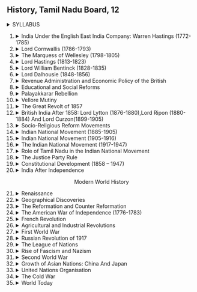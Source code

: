 ## History, Tamil Nadu Board, 12

<details><summary>SYLLABUS</summary>

<center> Unit I </center>

1. India under East India Company’s Rule -
Administration - Charter Acts - Expansion
policy - Colonial and Economic policies
2. Education under the Company’s Rule - Social and
Modernisation Reforms introduced by British
Governors - General (Reforms of Bentinck
and Dalhousie)

<center> Unit II </center>

3. British Rule in Tamil Nadu - Palayakkarar
Rebellion - Vellore Mutiny
4. The Great Revolt of 1857 - Causes - Results -
First War of Indian Independence - End of
Company’s Rule - Queen’s Proclamation

<center> Unit III </center>

5. Socio - Religious Reform Movements in the
19th century India (Brahmo Samaj, Arya Samaj,
Theosophical Society, Ramakrishna Movement,
Muslim, Parsi and Sikh Reform Movements)
6. Changes in Indian Administration after 1858
(1861 Act - Ripon- 1892 Act-Administrative
Reforms under Lord Curzon and their effects)

<center> Unit IV </center>

7. India’s Freedom Movement (First two phases) -
Emergence - Growth - Moderates - Extremists -
Minto - Morley Reforms - Home Rule Movement –
Montagu - Chelmsford Reforms
8. India’s Freedom Movement (Gandhian Period) -
Non-Co-operation Movement - Swarajya Party -
Simon Commission - Salt Satyagraha -
Round Table Conferences - Gandhi - Irwin Pact –
Individual Satyagraha - Cripps Mission -Quit India
Movement etc.)
9. Role of Tamil Nadu in India’s Freedom Movement
(Justice Party’s Rule, Congress Movement)

<center> Unit V </center>

10. India after Independence - Social, Economic,
Scientific and Technological Progress -
Foreign Policy (1947 - 2000)

<center> Unit VI </center>

11. Renaissance - Discovery of Sea Routes -
Reformation - Counter Reformation
12. American War of Independence -
French Revolution - Causes and Results

<center> Unit VII </center>

13. Industrial and Agrarian Revolutions -
Causes – Results

</details>

1.  <details><summary> India Under the English East India Company: Warren Hastings (1772-1785) </summary>

    1.  <details><summary>The English East India Company</summary>

        </details>
    2.  <details><summary>Reforms of Warren Hastings</summary>

        -   abolition of the dual system
        -   revenue reforms
        -   reorganisation of the judicial system 
        -   trade regulations and other reforms
        </details>
    3.  <details><summary>The Regulating Act of 1773</summary>

        -   provisions of the act
        -   merits and demerits of the act
        </details>
    4.  <details><summary>Expansionist Policy of Warren Hastings</summary>

        -   The Rohilla War(1774)
        -   First Anglo-Maratha War (1775-82)
        -   The Second Anglo-Mysore War (1780-84)
        </details>
    5.  <details><summary>Pitt’s India Act, 1784</summary>

        -   Main Provisions
        </details>
    6.  <details><summary>The Impeachment of Warren Hastings</summary>

        </details>
    7.  <details><summary>Estimate of Warren Hastings</summary>

        </details>
    8.  <details><summary>Outcomes</summary>

        </details>
    9.  <details><summary></summary>

        </details>
    10. <details><summary></summary>
        
        </details>                                    
    
    </details>
2.  <details><summary>Lord Cornwallis (1786-1793)</summary>

    1.  <details><summary>Tipu Sultan and the Third Mysore War (1790-92)</summary>

        -   chief causes of war
        </details>
    2.  <details><summary>Reforms</summary>

        -   administrative
        -   judicial
        -   police
        -   other
        </details>
    3.  <details><summary>Estimate of Cornwallis</summary>

        </details>
    4.  <details><summary>Outcome</summary>

        </details>
    5.  <details><summary></summary>

        </details>
    6.  <details><summary></summary>

        </details>
    7.  <details><summary></summary>

        </details>
    8.  <details><summary></summary>

        </details>
    9.  <details><summary></summary>

        </details>
    10. <details><summary></summary>

        </details>                                    
        
    </details>
3.  <details><summary>The Marquess of Wellesley (1798-1805)                 </summary>

    1.  <details><summary>Political Condition of India at           the time of Wellesley’s Arrival</summary>

        </details>
    2.  <details><summary>The Subsidiary System</summary>

        -   Main Features of Subsidiary Alliance
        -   Benefits to the British
        -   Defects of the Subsidiary System
        -   Enforcement of the Subsidiary System
            -   Hyderabad
            -   Oudh
            -   Tanjore, Surat and the Karnatak
        </details>
    3.  <details><summary>The Fourth Anglo-Mysore War (1799)</summary>

        </details>
    4.  <details><summary>Mysore After the War</summary>

        </details>
    5.  <details><summary>Wellesley and the Marathas</summary>

        </details>
    6.  <details><summary>The Second Maratha War (1803-1805)</summary>

        </details>
    7.  <details><summary>Estimate of Wellesley</summary>

        </details>
    8.  <details><summary>Outcome</summary>

        </details>
    9.  <details><summary></summary>

        </details>
    10. <details><summary></summary>

        </details>                                    
        
    </details>
4.  <details><summary>Lord Hastings (1813-1823)</summary>

    1.  <details><summary>War against the Gurkhas (1814-16)</summary>

        </details>
    2.  <details><summary>Suppression of the Pindaris</summary>

        </details>
    3.  <details><summary>Third Maratha War (1817-1819)</summary>

        </details>
    4.  <details><summary>Causes of the Defeat of the Marathas</summary>

        </details>
    5.  <details><summary>Reforms of Hastings</summary>

        </details>
    6.  <details><summary>Estimate</summary>

        </details>
    7.  <details><summary></summary>

        </details>
    8.  <details><summary></summary>

        </details>
    9.  <details><summary></summary>

        </details>
    10. <details><summary></summary>

        </details>                                    
        
    </details>
5.  <details><summary>Lord William Bentinck (1828-1835)</summary>

    1.  <details><summary>Policy Towards Indian States</summary>

        -   Mysore
        -   Cachar and Jaintia
        -   Coorg
        </details>
    2.  <details><summary>Relations with Ranjit Singh</summary>

        </details>
    3.  <details><summary>Charter Act of 1833</summary>

        </details>
    4.  <details><summary>Reforms of Lord William Bentinck</summary>

        -   financial
        -   administrative
        -   social
            -   abolition of sati
            -   suppression of thugs
            -   female infanticide
        </details>
    5.  <details><summary>Introduction of English Education</summary>

        </details>
    6.  <details><summary>Estimate of William Bentinck</summary>

        </details>
    7.  <details><summary></summary>

        </details>
    8.  <details><summary></summary>

        </details>
    9.  <details><summary></summary>

        </details>
    10. <details><summary></summary>

        </details>                                    
        
    </details>
6.  <details><summary>Lord Dalhousie (1848-1856)</summary>

    1.  <details><summary>Policy of Annexation</summary>

        -   Annexation of Punjab
        -   Second Burmese War and the Annexation of Lower Burma
        -   Annexation of Oudh
        </details>
    2.  <details><summary>Doctrine of Lapse</summary>

        </details>
    3.  <details><summary>Domestic Reforms of Dalhousie</summary>

        -   Railways
        -   Telegraph
        -   Postal Reform
        -   Education
        -   Public works department
        </details>
    4.  <details><summary>Estimate of Dalhousie</summary>

        </details>
    5.  <details><summary></summary>

        </details>
    6.  <details><summary></summary>

        </details>
    7.  <details><summary></summary>

        </details>
    8.  <details><summary></summary>

        </details>
    9.  <details><summary></summary>

        </details>
    10. <details><summary></summary>

        </details>                                    
        
    </details>
7.  <details><summary>Revenue Administration and Economic
        Policy of the British</summary>

    1.  <details><summary>British Agrarian Policy</summary>

        </details>
    2.  <details><summary>The Permanent Settlement</summary>

        </details>
    3.  <details><summary>Ryotwari Settlement</summary>

        </details>
    4.  <details><summary>Mahalwari Settlement</summary>

        </details>
    5.  <details><summary>British Policy towards Indian Handicrafts</summary>

        </details>
    6.  <details><summary>Outcome</summary>

        </details>
    7.  <details><summary></summary>

        </details>
    8.  <details><summary></summary>

        </details>
    9.  <details><summary></summary>

        </details>
                                
    </details>
8.  <details><summary>Educational and Social Reforms</summary>

    1.  <details><summary>Language and Education Policy</summary>

        </details>
    2.  <details><summary>Social Policies and Legislation</summary>

        -   <details><summary>Social laws concerning women</summary>

            -   female infanticide
            -   widow remarriage
            -   child remarriage
            -   Purdah system
            </details>
        </details>
    3.  <details><summary>Struggle against the Caste System and the related Legislation</summary>

        </details>
    4.  <details><summary></summary>

        </details>
    5.  <details><summary></summary>

        </details>
    6.  <details><summary></summary>

        </details>
    7.  <details><summary></summary>

        </details>
    8.  <details><summary></summary>

        </details>
    9.  <details><summary></summary>

        </details>
                                  
        
    </details>
9.  <details><summary>Palayakkarar Rebellion</summary>

    1.  <details><summary></summary>

        </details>
    2.  <details><summary></summary>

        </details>
    3.  <details><summary></summary>

        </details>
    4.  <details><summary></summary>

        </details>
    5.  <details><summary></summary>

        </details>
    6.  <details><summary></summary>

        </details>
    7.  <details><summary></summary>

        </details>
    8.  <details><summary></summary>

        </details>
    9.  <details><summary></summary>

        </details>
                                   
        
    </details>
10. <details><summary>Vellore Mutiny</summary>

    1.  <details><summary></summary>

        </details>
    2.  <details><summary></summary>

        </details>
    3.  <details><summary></summary>

        </details>
    4.  <details><summary></summary>

        </details>
    5.  <details><summary></summary>

        </details>
    6.  <details><summary></summary>

        </details>
    7.  <details><summary></summary>

        </details>
    8.  <details><summary></summary>

        </details>
    9.  <details><summary></summary>

        </details>
                                   
        
    </details>
11. <details><summary>The Great Revolt of 1857 </summary>

    1.  <details><summary>Nature of the Revolt</summary>

        </details>
    2.  <details><summary>Causes of the Revolt</summary>

        -   political
        -   economic
        -   social
        -   military
        </details>
    3.  <details><summary>The Beginning of the Revolt</summary>

        -   beginning
        -   Delhi
        -   Kanpur
        -   Lucknow
        -   Jhansi
        -   Bihar
        </details>
    4.  <details><summary>Causes for the Failure of the Revolt</summary>

        </details>
    5.  <details><summary>Significance and Effects of the Mutiny</summary>

        </details>
    6.  <details><summary></summary>

        </details>
    7.  <details><summary></summary>

        </details>
    8.  <details><summary></summary>

        </details>
    9.  <details><summary></summary>

        </details>
                                   
        
    </details>
12. <details><summary>British India After 1858: Lord Lytton             (1876-1880),Lord Ripon (1880-1884) And Lord             Curzon(1899-1905)</summary>

    1.  <details><summary>Lord Lytton (1876-1880)</summary>

        -   Famine Policy
        -   The Vernacular Press Act and the Arms Act (1878)
        -   Other Reforms
        -   Lytton and the Second Afghan War (1878-80)
        </details>
    2.  <details><summary>Lord Ripon (1880-84)</summary>

        -   Introduction of Local Self-Government (1882)
        -   Educational Reforms
        -   First Factory Act (1881)
        -   Ilbert Bill Agitation (1884)
        </details>
    3.  <details><summary>Lord Curzon (1899-1905)</summary>

        -   educational reforms
        -   police and military reforms
        -   Calcutta Corporation Act (1899)
        -   Preservation of Archaeological objects
        -   Partition of Bengal, 1905
        -   estimate
        </details>
    4.  <details><summary>Outcome</summary>

        </details>
    5.  <details><summary></summary>

        </details>
    6.  <details><summary></summary>

        </details>
    7.  <details><summary></summary>

        </details>
    8.  <details><summary></summary>

        </details>
    9.  <details><summary></summary>

        </details>
                                   
        
    </details>
13. <details><summary>Socio-Religious Reform Movements </summary>

    1.  <details><summary>Raja Rammohan Roy and the Brahmo Samaj</summary>

        </details>
    2.  <details><summary>Henry Vivian Derozio and the Young Bengal Movement</summary>

        </details>
    3.  <details><summary>Swami Dayanand Saraswathi and the Arya Samaj</summary>

        </details>
    4.  <details><summary>Prarthana Samaj</summary>

        </details>
    5.  <details><summary>Swami Vivekananda and Ramakrishna Mission</summary>

        </details>
    6.  <details><summary>Theosophical Society</summary>

        </details>
    7.  <details><summary>Pandit Ishwar Chandra Vidyasagar</summary>

        </details>
    8.  <details><summary>Jyotiba Phule</summary>

        </details>
    9.  <details><summary>Muslim Reform Movements</summary>

        -   Aligarh movement
        -   The Deoband School
        </details>
    10. <details><summary>Sikh Reform Movement</summary>

        </details>
    11. <details><summary>Parsi Reform Movement</summary>

        </details>
    12. <details><summary>Saint Ramalinga</summary>

        </details>
    13. <details><summary>Sri Vaikunda Swamigal</summary>

        </details>
    14. <details><summary>Self-Respect Movement and Periyar E.V.R.</summary>

        </details> 
    15. <details><summary>outcome</summary>

        </details>                         
                                  
        
    </details>
14. <details><summary>Indian National Movement (1885-1905)              </summary>

    1.  <details><summary>Factors Promoting the Growth of Nationalism in India</summary>

        1.  political unity
        2.  development of communication and transport
        3.  English Language and Western Education
        4.  the role of the press
        5.  social and religiuos movements of the nineteenth century
        6.  economic exploitation by the British
        7.  Racial discrimination
        8.  Administration of Lytton
        9.  The Ilbert Bill controversy
        </details>
    2.  <details><summary>The Indian National Congress (1885)</summary>

        </details>
    3.  <details><summary>Moderate Nationalism</summary>

        -   main demands
        -   methods of moderates
        -   achievements
        </details>
    4.  <details><summary>outcome</summary>

        </details>
    5.  <details><summary></summary>

        </details>
    6.  <details><summary></summary>

        </details>
    7.  <details><summary></summary>

        </details>
    8.  <details><summary></summary>

        </details>
    9.  <details><summary></summary>

        </details>
                                  
        
    </details>
15. <details><summary>Indian National Movement (1905-1916)              </summary>

    1.  <details><summary>Causes for the Rise of Extremism</summary>

        </details>
    2.  <details><summary>Main Objective of Extremists</summary>

        </details>
    3.  <details><summary>Methods of the Extremists</summary>

        </details>
    4.  <details><summary>Leaders of the Extremists</summary>

        </details>
    5.  <details><summary>Partition of Bengal and the Rise of Extremism</summary>

        </details>
    6.  <details><summary>Swadeshi Movement</summary>

        </details>
    7.  <details><summary>Achievements of Extremists</summary>

        </details>
    8.  <details><summary>Formation of the Muslim League (1906)</summary>

        </details>
    9.  <details><summary>The Lucknow Pact (1916)</summary>

        </details>
    10. <details><summary>The Home Rule Movement (1916)</summary>

        </details>
    11. <details><summary>Revolutionary Movements</summary>

        </details>                                 
        
    </details>
16. <details><summary>The Indian National Movement (1917-1947)          </summary>

    1.  <details><summary>Advent of Gandhi</summary>

        </details>
    2.  <details><summary>Rowlatt Act (1919)</summary>

        </details>
    3.  <details><summary>Jallianwala Bagh Massacre (13 April, 1919)</summary>

        </details>
    4.  <details><summary>Khilafat Movement</summary>

        </details>
    5.  <details><summary>Non-Cooperation Movement (1920-1922)</summary>

        -   Programmes
        </details>
    6.  <details><summary>Significance of the Non-Cooperation Movement</summary>

        </details>
    7.  <details><summary>Swaraj Party</summary>

        </details>
    8.  <details><summary>Simon Commission (1927)</summary>

        </details>
    9.  <details><summary>Nehru Report (1928)</summary>

        </details>
    10. <details><summary>Civil Disobedience Movement (1930-1934)</summary>

        </details>
    11. <details><summary>The Dandi March</summary>

        </details>
    12. <details><summary>Round Table Conference</summary>

        </details>
    13. <details><summary>Poona Pact (1932)</summary>

        </details>
    14. <details><summary>The Second World War and National Movement</summary>

        </details>   
    15. <details><summary>Individual Satyagraha</summary>

        </details>
    16. <details><summary>Cripps Mission (1942)</summary>

        </details>
    17. <details><summary>Quit India Movement (1942-1944)</summary>

        </details>
    18. <details><summary>Indian National Army</summary>

        </details>
    19. <details><summary>Cabinet Mission (1946)</summary>

        </details>
    20. <details><summary>Mountbatten Plan (1947)</summary>

        </details>  
    21. <details><summary>Indian Independence Act 1947</summary>

        </details>                           
                                  
        
    </details>
17. <details><summary>Role of Tamil Nadu in the Indian National         Movement</summary>

    1.  <details><summary></summary>

        </details>
    2.  <details><summary></summary>

        </details>
    3.  <details><summary></summary>

        </details>
    4.  <details><summary></summary>

        </details>
    5.  <details><summary></summary>

        </details>
    6.  <details><summary></summary>

        </details>
    7.  <details><summary></summary>

        </details>
    8.  <details><summary></summary>

        </details>
    9.  <details><summary></summary>

        </details>
                                  
        
    </details>
18. <details><summary>The Justice Party Rule </summary>

    1.  <details><summary></summary>

        </details>
    2.  <details><summary></summary>

        </details>
    3.  <details><summary></summary>

        </details>
    4.  <details><summary></summary>

        </details>
    5.  <details><summary></summary>

        </details>
    6.  <details><summary></summary>

        </details>
    7.  <details><summary></summary>

        </details>
    8.  <details><summary></summary>

        </details>
    9.  <details><summary></summary>

        </details>
                                 
        
    </details>
19. <details><summary>Constitutional Development (1858 – 1947)          </summary>

    1.  <details><summary>Government of India Act of 1858</summary>

        </details>
    2.  <details><summary>Queen Victoria’s Proclamation</summary>

        </details>
    3.  <details><summary>Indian Councils Act of 1861</summary>

        </details>
    4.  <details><summary>Indian Councils Act of 1892</summary>

        </details>
    5.  <details><summary>Minto- Morley Reforms of 1909</summary>

        </details>
    6.  <details><summary>Montague-Chelmsford Reforms of 1919</summary>

        </details>
    7.  <details><summary>The Government of India Act of 1935</summary>

        </details>
    8.  <details><summary>Flowchart</summary>

        </details>
    9.  <details><summary></summary>

        </details>
                                 
        
    </details>
20. <details><summary>India After Independence</summary>

    1.  <details><summary>Constitution of India</summary>

        </details>
    2.  <details><summary>Integration of Princely States</summary>

        </details>
    3.  <details><summary>The Linguistic Reorganization of the States</summary>

        </details>
    4.  <details><summary>Indian Polity (1947 – 2000)</summary>

        </details>
    5.  <details><summary>Economic Development</summary>

        </details>
    6.  <details><summary>Economic Planning</summary>

        </details>
    7.  <details><summary>The Green Revolution</summary>

        </details>
    8.  <details><summary>Growth of Science and Technology</summary>

        -   Atomic Energy
        -   Space Research
        </details>
    9.  <details><summary>India’s Foreign Policy</summary>

        </details>
                                  
        
    </details>

<center> Modern World History </center>

21. <details><summary>Renaissance </summary>

    1.  <details><summary></summary>

        </details>
    2.  <details><summary></summary>

        </details>
    3.  <details><summary></summary>

        </details>
    4.  <details><summary></summary>

        </details>
    5.  <details><summary></summary>

        </details>
    6.  <details><summary></summary>

        </details>
    7.  <details><summary></summary>

        </details>
    8.  <details><summary></summary>

        </details>
    9.  <details><summary></summary>

        </details>
                                   
        
    </details>
22. <details><summary>Geographical Discoveries </summary>

    1.  <details><summary></summary>

        </details>
    2.  <details><summary></summary>

        </details>
    3.  <details><summary></summary>

        </details>
    4.  <details><summary></summary>

        </details>
    5.  <details><summary></summary>

        </details>
    6.  <details><summary></summary>

        </details>
    7.  <details><summary></summary>

        </details>
    8.  <details><summary></summary>

        </details>
    9.  <details><summary></summary>

        </details>
                                   
        
    </details>
23. <details><summary>The Reformation and Counter Reformation           </summary>

    1.  <details><summary></summary>

        </details>
    2.  <details><summary></summary>

        </details>
    3.  <details><summary></summary>

        </details>
    4.  <details><summary></summary>

        </details>
    5.  <details><summary></summary>

        </details>
    6.  <details><summary></summary>

        </details>
    7.  <details><summary></summary>

        </details>
    8.  <details><summary></summary>

        </details>
    9.  <details><summary></summary>

        </details>
                                   
        
    </details>
24. <details><summary>The American War of Independence                  (1776-1783)</summary>

    1.  <details><summary></summary>

        </details>
    2.  <details><summary></summary>

        </details>
    3.  <details><summary></summary>

        </details>
    4.  <details><summary></summary>

        </details>
    5.  <details><summary></summary>

        </details>
    6.  <details><summary></summary>

        </details>
    7.  <details><summary></summary>

        </details>
    8.  <details><summary></summary>

        </details>
    9.  <details><summary></summary>

        </details>
                                   
        
    </details>
25. <details><summary>French Revolution</summary>

    1.  <details><summary></summary>

        </details>
    2.  <details><summary></summary>

        </details>
    3.  <details><summary></summary>

        </details>
    4.  <details><summary></summary>

        </details>
    5.  <details><summary></summary>

        </details>
    6.  <details><summary></summary>

        </details>
    7.  <details><summary></summary>

        </details>
    8.  <details><summary></summary>

        </details>
    9.  <details><summary></summary>

        </details>
                                   
        
    </details>
26. <details><summary>Agricultural and Industrial                       Revolutions</summary>

    1.  <details><summary></summary>

        </details>
    2.  <details><summary></summary>

        </details>
    3.  <details><summary></summary>

        </details>
    4.  <details><summary></summary>

        </details>
    5.  <details><summary></summary>

        </details>
    6.  <details><summary></summary>

        </details>
    7.  <details><summary></summary>

        </details>
    8.  <details><summary></summary>

        </details>
    9.  <details><summary></summary>

        </details>
                                   
        
    </details>
27. <details><summary>First World War</summary>

    1.  <details><summary></summary>

        </details>
    2.  <details><summary></summary>

        </details>
    3.  <details><summary></summary>

        </details>
    4.  <details><summary></summary>

        </details>
    5.  <details><summary></summary>

        </details>
    6.  <details><summary></summary>

        </details>
    7.  <details><summary></summary>

        </details>
    8.  <details><summary></summary>

        </details>
    9.  <details><summary></summary>

        </details>
                                   
        
    </details>
28. <details><summary>Russian Revolution of 1917</summary>

    1.  <details><summary></summary>

        </details>
    2.  <details><summary></summary>

        </details>
    3.  <details><summary></summary>

        </details>
    4.  <details><summary></summary>

        </details>
    5.  <details><summary></summary>

        </details>
    6.  <details><summary></summary>

        </details>
    7.  <details><summary></summary>

        </details>
    8.  <details><summary></summary>

        </details>
    9.  <details><summary></summary>

        </details>
                                   
        
    </details>
29. <details><summary>The League of Nations </summary>

    1.  <details><summary></summary>

        </details>
    2.  <details><summary></summary>

        </details>
    3.  <details><summary></summary>

        </details>
    4.  <details><summary></summary>

        </details>
    5.  <details><summary></summary>

        </details>
    6.  <details><summary></summary>

        </details>
    7.  <details><summary></summary>

        </details>
    8.  <details><summary></summary>

        </details>
    9.  <details><summary></summary>

        </details>
                                   
        
    </details>
30. <details><summary>Rise of Fascism and Nazism</summary>

    1.  <details><summary></summary>

        </details>
    2.  <details><summary></summary>

        </details>
    3.  <details><summary></summary>

        </details>
    4.  <details><summary></summary>

        </details>
    5.  <details><summary></summary>

        </details>
    6.  <details><summary></summary>

        </details>
    7.  <details><summary></summary>

        </details>
    8.  <details><summary></summary>

        </details>
    9.  <details><summary></summary>

        </details>
                                   
        
    </details>
31. <details><summary>Second World War </summary>

    1.  <details><summary></summary>

        </details>
    2.  <details><summary></summary>

        </details>
    3.  <details><summary></summary>

        </details>
    4.  <details><summary></summary>

        </details>
    5.  <details><summary></summary>

        </details>
    6.  <details><summary></summary>

        </details>
    7.  <details><summary></summary>

        </details>
    8.  <details><summary></summary>

        </details>
    9.  <details><summary></summary>

        </details>
                                   
        
    </details>
32. <details><summary>Growth of Asian Nations: China And                Japan</summary>

    1.  <details><summary></summary>

        </details>
    2.  <details><summary></summary>

        </details>
    3.  <details><summary></summary>

        </details>
    4.  <details><summary></summary>

        </details>
    5.  <details><summary></summary>

        </details>
    6.  <details><summary></summary>

        </details>
    7.  <details><summary></summary>

        </details>
    8.  <details><summary></summary>

        </details>
    9.  <details><summary></summary>

        </details>
                                   
        
    </details>
33. <details><summary>United Nations Organisation</summary>

    1.  <details><summary></summary>

        </details>
    2.  <details><summary></summary>

        </details>
    3.  <details><summary></summary>

        </details>
    4.  <details><summary></summary>

        </details>
    5.  <details><summary></summary>

        </details>
    6.  <details><summary></summary>

        </details>
    7.  <details><summary></summary>

        </details>
    8.  <details><summary></summary>

        </details>
    9.  <details><summary></summary>

        </details>
                                   
        
    </details>
34. <details><summary>The Cold War</summary>

    1.  <details><summary></summary>

        </details>
    2.  <details><summary></summary>

        </details>
    3.  <details><summary></summary>

        </details>
    4.  <details><summary></summary>

        </details>
    5.  <details><summary></summary>

        </details>
    6.  <details><summary></summary>

        </details>
    7.  <details><summary></summary>

        </details>
    8.  <details><summary></summary>

        </details>
    9.  <details><summary></summary>

        </details>
                                   
        
    </details>
35. <details><summary>World Today</summary>

    1.  <details><summary></summary>

        </details>
    2.  <details><summary></summary>

        </details>
    3.  <details><summary></summary>

        </details>
    4.  <details><summary></summary>

        </details>
    5.  <details><summary></summary>

        </details>
    6.  <details><summary></summary>

        </details>
    7.  <details><summary></summary>

        </details>
    8.  <details><summary></summary>

        </details>
    9.  <details><summary></summary>

        </details>
                                   
        
    </details>
